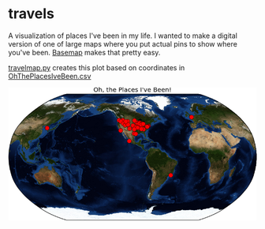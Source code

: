 # travels
A visualization of places I've been in my life.
I wanted to make a digital version of one of large maps where you put actual pins to show where you've been.
[Basemap](http://matplotlib.org/basemap/users/robin.html) makes that pretty easy.

[travelmap.py](https://github.com/wilsonify/travels/blob/master/travelmap.py) creates this plot based on coordinates in [OhThePlacesIveBeen.csv](https://github.com/wilsonify/travels/blob/master/OhThePlacesIveBeen.csv)

![](https://github.com/wilsonify/blog/blob/master/assets/images/PlacesIveBeen.png)
